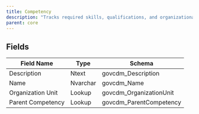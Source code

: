 ```yaml
---
title: Competency
description: "Tracks required skills, qualifications, and organizational competencies for government personnel and units."
parent: core
---
```


## Fields

| Field Name        | Type      | Schema                  |
|-------------------|-----------|-------------------------|
| Description       | Ntext     | govcdm_Description      |
| Name              | Nvarchar  | govcdm_Name             |
| Organization Unit | Lookup    | govcdm_OrganizationUnit |
| Parent Competency | Lookup    | govcdm_ParentCompetency |

